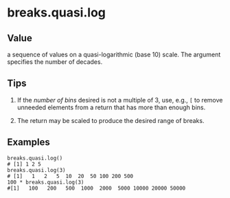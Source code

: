 breaks.quasi.log
================

Value
-----

a sequence of values on a quasi-logarithmic (base 10) scale.
The argument specifies the number of decades.

Tips
----

1. If the _number of bins_ desired is not a multiple of 3,
use, e.g., `[` to remove unneeded elements from a return
that has more than enough bins.

2. The return may be scaled to produce the desired range of breaks.

Examples
--------

    breaks.quasi.log()
    # [1] 1 2 5
    breaks.quasi.log(3)
    # [1]   1   2   5  10  20  50 100 200 500
    100 * breaks.quasi.log(3)
    #[1]   100   200   500  1000  2000  5000 10000 20000 50000
    
